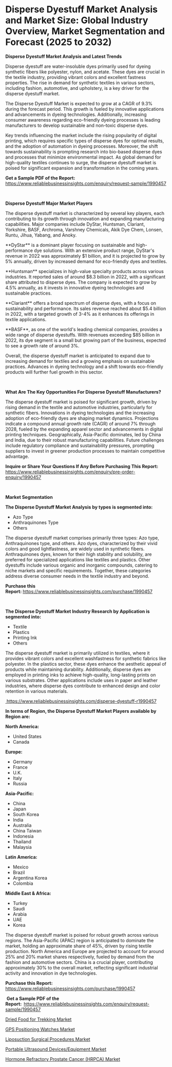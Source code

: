 <p><h1>Disperse Dyestuff Market Analysis and Market Size: Global Industry Overview, Market Segmentation and Forecast (2025 to 2032)</h1></p><p><strong>Disperse Dyestuff Market Analysis and Latest Trends</strong></p>
<p><p>Disperse dyestuff are water-insoluble dyes primarily used for dyeing synthetic fibers like polyester, nylon, and acetate. These dyes are crucial in the textile industry, providing vibrant colors and excellent fastness properties. The rise in demand for synthetic textiles in various sectors, including fashion, automotive, and upholstery, is a key driver for the disperse dyestuff market.</p><p>The Disperse Dyestuff Market is expected to grow at a CAGR of 9.3% during the forecast period. This growth is fueled by innovative applications and advancements in dyeing technologies. Additionally, increasing consumer awareness regarding eco-friendly dyeing processes is leading manufacturers to develop sustainable and non-toxic disperse dyes. </p><p>Key trends influencing the market include the rising popularity of digital printing, which requires specific types of disperse dyes for optimal results, and the adoption of automation in dyeing processes. Moreover, the shift towards sustainability is prompting research into bio-based disperse dyes and processes that minimize environmental impact. As global demand for high-quality textiles continues to surge, the disperse dyestuff market is poised for significant expansion and transformation in the coming years.</p></p>
<p><strong>Get a Sample PDF of the Report:&nbsp;</strong> <a href="https://www.reliablebusinessinsights.com/enquiry/request-sample/1990457?utm_campaign=2104&utm_medium=2&utm_source=Github&utm_content=ia&utm_term=30012025&utm_id=disperse-dyestuff">https://www.reliablebusinessinsights.com/enquiry/request-sample/1990457</a></p>
<p>&nbsp;</p>
<p><strong>Disperse Dyestuff Major Market Players</strong></p>
<p><p>The disperse dyestuff market is characterized by several key players, each contributing to its growth through innovation and expanding manufacturing capabilities. Major companies include DyStar, Huntsman, Clariant, Yorkshire, BASF, Archroma, Varshney Chemicals, Akik Dye Chem, Lonsen, Runtu, Jihua, Yabang, and Anoky.</p><p>**DyStar** is a dominant player focusing on sustainable and high-performance dye solutions. With an extensive product range, DyStar's revenue in 2022 was approximately $1 billion, and it is projected to grow by 5% annually, driven by increased demand for eco-friendly dyes and textiles. </p><p>**Huntsman** specializes in high-value specialty products across various industries. It reported sales of around $8.3 billion in 2022, with a significant share attributed to disperse dyes. The company is expected to grow by 4.5% annually, as it invests in innovative dyeing technologies and sustainable practices.</p><p>**Clariant** offers a broad spectrum of disperse dyes, with a focus on sustainability and performance. Its sales revenue reached about $5.4 billion in 2022, with a targeted growth of 3-4% as it enhances its offerings in textile applications.</p><p>**BASF**, as one of the world's leading chemical companies, provides a wide range of disperse dyestuffs. With revenues exceeding $85 billion in 2022, its dye segment is a small but growing part of the business, expected to see a growth rate of around 3%.</p><p>Overall, the disperse dyestuff market is anticipated to expand due to increasing demand for textiles and a growing emphasis on sustainable practices. Advances in dyeing technology and a shift towards eco-friendly products will further fuel growth in this sector.</p></p>
<p>&nbsp;</p>
<p><strong>What Are The Key Opportunities For Disperse Dyestuff Manufacturers?</strong></p>
<p><p>The disperse dyestuff market is poised for significant growth, driven by rising demand in the textile and automotive industries, particularly for synthetic fibers. Innovations in dyeing technologies and the increasing adoption of eco-friendly dyes are shaping market dynamics. Projections indicate a compound annual growth rate (CAGR) of around 7% through 2028, fueled by the expanding apparel sector and advancements in digital printing techniques. Geographically, Asia-Pacific dominates, led by China and India, due to their robust manufacturing capabilities. Future challenges include regulatory compliance and sustainability pressures, prompting suppliers to invest in greener production processes to maintain competitive advantage.</p></p>
<p><strong>Inquire or Share Your Questions If Any Before Purchasing This Report:</strong> <a href="https://www.reliablebusinessinsights.com/enquiry/pre-order-enquiry/1990457?utm_campaign=2104&utm_medium=2&utm_source=Github&utm_content=ia&utm_term=30012025&utm_id=disperse-dyestuff">https://www.reliablebusinessinsights.com/enquiry/pre-order-enquiry/1990457</a></p>
<p>&nbsp;</p>
<p><strong>Market Segmentation</strong></p>
<p><strong>The Disperse Dyestuff Market Analysis by types is segmented into:</strong></p>
<p><ul><li>Azo Type</li><li>Anthraquinones Type</li><li>Others</li></ul></p>
<p><p>The disperse dyestuff market comprises primarily three types: Azo type, Anthraquinones type, and others. Azo dyes, characterized by their vivid colors and good lightfastness, are widely used in synthetic fibers. Anthraquinones dyes, known for their high stability and solubility, are preferred for specialized applications like textiles and plastics. Other dyestuffs include various organic and inorganic compounds, catering to niche markets and specific requirements. Together, these categories address diverse consumer needs in the textile industry and beyond.</p></p>
<p><strong>Purchase this Report:&nbsp;</strong><a href="https://www.reliablebusinessinsights.com/purchase/1990457?utm_campaign=2104&utm_medium=2&utm_source=Github&utm_content=ia&utm_term=30012025&utm_id=disperse-dyestuff">https://www.reliablebusinessinsights.com/purchase/1990457</a></p>
<p>&nbsp;</p>
<p><strong>The Disperse Dyestuff Market Industry Research by Application is segmented into:</strong></p>
<p><ul><li>Textile</li><li>Plastics</li><li>Printing Ink</li><li>Others</li></ul></p>
<p><p>The disperse dyestuff market is primarily utilized in textiles, where it provides vibrant colors and excellent washfastness for synthetic fabrics like polyester. In the plastics sector, these dyes enhance the aesthetic appeal of products while maintaining durability. Additionally, disperse dyes are employed in printing inks to achieve high-quality, long-lasting prints on various substrates. Other applications include uses in paper and leather industries, where disperse dyes contribute to enhanced design and color retention in various materials.</p></p>
<p><a href="https://www.reliablebusinessinsights.com/disperse-dyestuff-r1990457?utm_campaign=2104&utm_medium=2&utm_source=Github&utm_content=ia&utm_term=30012025&utm_id=disperse-dyestuff">&nbsp;https://www.reliablebusinessinsights.com/disperse-dyestuff-r1990457</a></p>
<p><strong>In terms of Region, the Disperse Dyestuff Market Players available by Region are:</strong></p>
<p>
    <p> <strong> North America: </strong>
        <ul>
            <li>United States</li>
            <li>Canada</li>
        </ul>
        </p> 
    <p> <strong> Europe: </strong>
        <ul>
            <li>Germany</li>
            <li>France</li>
            <li>U.K.</li>
            <li>Italy</li>
            <li>Russia</li>
        </ul>
        </p> 
    <p> <strong> Asia-Pacific: </strong>
        <ul>
            <li>China</li>
            <li>Japan</li>
            <li>South Korea</li>
            <li>India</li>
            <li>Australia</li>
            <li>China Taiwan</li>
            <li>Indonesia</li>
            <li>Thailand</li>
            <li>Malaysia</li>
        </ul>
        </p> 
    <p> <strong> Latin America: </strong>
        <ul>
            <li>Mexico</li>
            <li>Brazil</li>
            <li>Argentina Korea</li>
            <li>Colombia</li>
        </ul>
        </p> 
    <p> <strong> Middle East & Africa: </strong>
        <ul>
            <li>Turkey</li>
            <li>Saudi</li>
            <li>Arabia</li>
            <li>UAE</li>
            <li>Korea</li>
        </ul>
    </p>
    </p>
<p><p>The disperse dyestuff market is poised for robust growth across various regions. The Asia-Pacific (APAC) region is anticipated to dominate the market, holding an approximate share of 45%, driven by rising textile production. North America and Europe are projected to account for around 25% and 20% market shares respectively, fueled by demand from the fashion and automotive sectors. China is a crucial player, contributing approximately 30% to the overall market, reflecting significant industrial activity and innovation in dye technologies.</p></p>
<p><strong>Purchase this Report: </strong><a href="https://www.reliablebusinessinsights.com/purchase/1990457?utm_campaign=2104&utm_medium=2&utm_source=Github&utm_content=ia&utm_term=30012025&utm_id=disperse-dyestuff">https://www.reliablebusinessinsights.com/purchase/1990457</a></p>
<p>&nbsp;<strong>Get a Sample PDF of the Report:&nbsp;&nbsp;</strong><a href="https://www.reliablebusinessinsights.com/enquiry/request-sample/1990457?utm_campaign=2104&utm_medium=2&utm_source=Github&utm_content=ia&utm_term=30012025&utm_id=disperse-dyestuff">https://www.reliablebusinessinsights.com/enquiry/request-sample/1990457</a></p>
<p><strong></strong></p>
<p><p><a href="https://www.linkedin.com/pulse/dried-food-trekking-market-outlook-2025-2032-projected-cagr-0gcse?utm_campaign=2104&utm_medium=2&utm_source=Github&utm_content=ia&utm_term=30012025&utm_id=disperse-dyestuff">Dried Food for Trekking Market</a></p><p><a href="https://www.linkedin.com/pulse/market-trends-gps-positioning-watches-industry-size-dhdie?utm_campaign=2104&utm_medium=2&utm_source=Github&utm_content=ia&utm_term=30012025&utm_id=disperse-dyestuff">GPS Positioning Watches Market</a></p><p><a href="https://www.linkedin.com/pulse/liposuction-surgical-procedures-market-penetration-strategies-qmalc?utm_campaign=2104&utm_medium=2&utm_source=Github&utm_content=ia&utm_term=30012025&utm_id=disperse-dyestuff">Liposuction Surgical Procedures Market</a></p><p><a href="https://www.linkedin.com/pulse/portable-ultrasound-devicesequipment-market-size-expanding-5ssyc?utm_campaign=2104&utm_medium=2&utm_source=Github&utm_content=ia&utm_term=30012025&utm_id=disperse-dyestuff">Portable Ultrasound Devices/Equipment Market</a></p><p><a href="https://www.linkedin.com/pulse/comprehensive-overview-hormone-refractory-prostate-cancer-ek0qe?utm_campaign=2104&utm_medium=2&utm_source=Github&utm_content=ia&utm_term=30012025&utm_id=disperse-dyestuff">Hormone Refractory Prostate Cancer (HRPCA) Market</a></p></p>